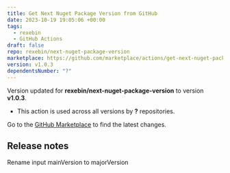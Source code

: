 ```yaml
---
title: Get Next Nuget Package Version from GitHub
date: 2023-10-19 19:05:06 +00:00
tags:
  - rexebin
  - GitHub Actions
draft: false
repo: rexebin/next-nuget-package-version
marketplace: https://github.com/marketplace/actions/get-next-nuget-package-version-from-github
version: v1.0.3
dependentsNumber: "?"
---
```



Version updated for **rexebin/next-nuget-package-version** to version **v1.0.3**.
- This action is used across all versions by **?** repositories.

Go to the [GitHub Marketplace](https://github.com/marketplace/actions/get-next-nuget-package-version-from-github) to find the latest changes.

## Release notes

Rename input mainVersion to majorVersion

